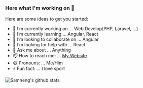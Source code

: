 ### Here what I'm working on 👋


Here are some ideas to get you started:

- 🔭 I’m currently working on ... Web Develop(PHP, Laravel, ...)
- 🌱 I’m currently learning ... Angular, React
- 👯 I’m looking to collaborate on ... Angular
- 🤔 I’m looking for help with ... React
- 💬 Ask me about ... Anything
- 📫 How to reach me: ... [My Website](https://samneng.netlify.app/)
- 😄 Pronouns: ... Me/Him
- ⚡ Fun fact: ... I love sport

![Samneng's github stats](https://github-readme-stats.vercel.app/api?username=samneng&show_icons=true&theme=vue)
